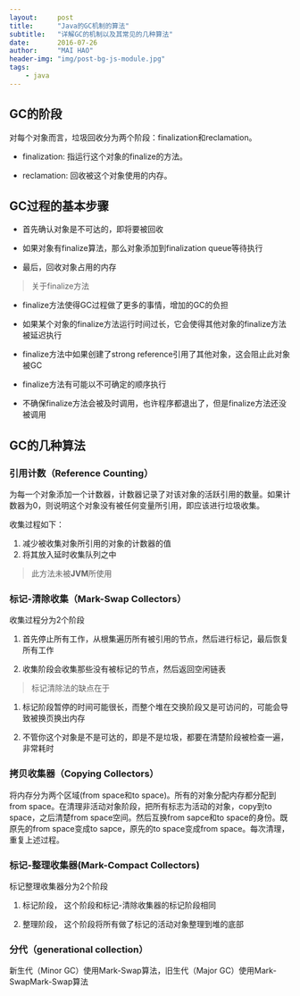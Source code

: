 ```yaml
---
layout:     post
title:      "Java的GC机制的算法"
subtitle:   "详解GC的机制以及其常见的几种算法"
date:       2016-07-26
author:     "MAI HAO"
header-img: "img/post-bg-js-module.jpg"
tags:
    - java
---
```


## GC的阶段

对每个对象而言，垃圾回收分为两个阶段：finalization和reclamation。
  * finalization: 指运行这个对象的finalize的方法。
 
  * reclamation: 回收被这个对象使用的内存。

## GC过程的基本步骤
  * 首先确认对象是不可达的，即将要被回收

  * 如果对象有finalize算法，那么对象添加到finalization queue等待执行
 
  * 最后，回收对象占用的内存

> 关于finalize方法
  * finalize方法使得GC过程做了更多的事情，增加的GC的负担

  * 如果某个对象的finalize方法运行时间过长，它会使得其他对象的finalize方法被延迟执行

  * finalize方法中如果创建了strong reference引用了其他对象，这会阻止此对象被GC

  * finalize方法有可能以不可确定的顺序执行

  * 不确保finalize方法会被及时调用，也许程序都退出了，但是finalize方法还没被调用

## GC的几种算法

### 引用计数（Reference Counting）

为每一个对象添加一个计数器，计数器记录了对该对象的活跃引用的数量。如果计数器为0，则说明这个对象没有被任何变量所引用，即应该进行垃圾收集。

收集过程如下：

  1. 减少被收集对象所引用的对象的计数器的值
  2. 将其放入延时收集队列之中

> 此方法未被**JVM**所使用

### 标记-清除收集（Mark-Swap Collectors）

收集过程分为2个阶段

  1. 首先停止所有工作，从根集遍历所有被引用的节点，然后进行标记，最后恢复所有工作

  2. 收集阶段会收集那些没有被标记的节点，然后返回空闲链表

> 标记清除法的缺点在于
  1. 标记阶段暂停的时间可能很长，而整个堆在交换阶段又是可访问的，可能会导致被换页换出内存

  2. 不管你这个对象是不是可达的，即是不是垃圾，都要在清楚阶段被检查一遍，非常耗时


### 拷贝收集器（Copying Collectors）

将内存分为两个区域(from space和to space)。所有的对象分配内存都分配到from space。在清理非活动对象阶段，把所有标志为活动的对象，copy到to space，之后清楚from space空间。然后互换from sapce和to space的身份。既原先的from space变成to sapce，原先的to space变成from space。每次清理，重复上述过程。

### 标记-整理收集器(Mark-Compact Collectors)

标记整理收集器分为2个阶段
  1. 标记阶段， 这个阶段和标记-清除收集器的标记阶段相同

  2. 整理阶段， 这个阶段将所有做了标记的活动对象整理到堆的底部

### 分代（generational collection）

新生代（Minor GC）使用Mark-Swap算法，旧生代（Major GC）使用Mark-SwapMark-Swap算法
